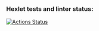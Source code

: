 ### Hexlet tests and linter status:
[![Actions Status](https://github.com/kokjer/frontend-project-44/workflows/hexlet-check/badge.svg)](https://github.com/kokjer/frontend-project-44/actions)